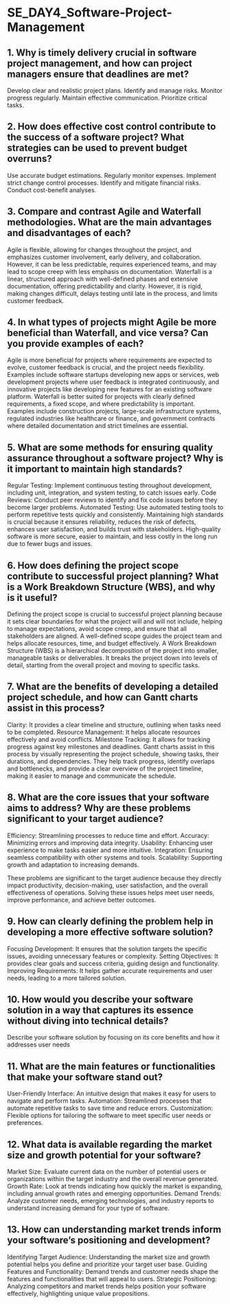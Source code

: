 # SE_DAY4_Software-Project-Management
## 1. Why is timely delivery crucial in software project management, and how can project managers ensure that deadlines are met?
Develop clear and realistic project plans.
Identify and manage risks.
Monitor progress regularly.
Maintain effective communication.
Prioritize critical tasks.
## 2. How does effective cost control contribute to the success of a software project? What strategies can be used to prevent budget overruns?
Use accurate budget estimations.
Regularly monitor expenses.
Implement strict change control processes.
Identify and mitigate financial risks.
Conduct cost-benefit analyses.
## 3. Compare and contrast Agile and Waterfall methodologies. What are the main advantages and disadvantages of each?
Agile is flexible, allowing for changes throughout the project, and emphasizes customer involvement, early delivery, and collaboration. However, it can be less predictable, requires experienced teams, and may lead to scope creep with less emphasis on documentation.
Waterfall is a linear, structured approach with well-defined phases and extensive documentation, offering predictability and clarity. However, it is rigid, making changes difficult, delays testing until late in the process, and limits customer feedback.

## 4. In what types of projects might Agile be more beneficial than Waterfall, and vice versa? Can you provide examples of each?
Agile is more beneficial for projects where requirements are expected to evolve, customer feedback is crucial, and the project needs flexibility. Examples include software startups developing new apps or services, web development projects where user feedback is integrated continuously, and innovative projects like developing new features for an existing software platform.
Waterfall is better suited for projects with clearly defined requirements, a fixed scope, and where predictability is important. Examples include construction projects, large-scale infrastructure systems, regulated industries like healthcare or finance, and government contracts where detailed documentation and strict timelines are essential.
## 5. What are some methods for ensuring quality assurance throughout a software project? Why is it important to maintain high standards?
Regular Testing: Implement continuous testing throughout development, including unit, integration, and system testing, to catch issues early.
Code Reviews: Conduct peer reviews to identify and fix code issues before they become larger problems.
Automated Testing: Use automated testing tools to perform repetitive tests quickly and consistently.
Maintaining high standards is crucial because it ensures reliability, reduces the risk of defects, enhances user satisfaction, and builds trust with stakeholders. High-quality software is more secure, easier to maintain, and less costly in the long run due to fewer bugs and issues.
## 6. How does defining the project scope contribute to successful project planning? What is a Work Breakdown Structure (WBS), and why is it useful?
Defining the project scope is crucial to successful project planning because it sets clear boundaries for what the project will and will not include, helping to manage expectations, avoid scope creep, and ensure that all stakeholders are aligned. A well-defined scope guides the project team and helps allocate resources, time, and budget effectively.
A Work Breakdown Structure (WBS) is a hierarchical decomposition of the project into smaller, manageable tasks or deliverables. It breaks the project down into levels of detail, starting from the overall project and moving to specific tasks.
## 7. What are the benefits of developing a detailed project schedule, and how can Gantt charts assist in this process?
Clarity: It provides a clear timeline and structure, outlining when tasks need to be completed.
Resource Management: It helps allocate resources effectively and avoid conflicts.
Milestone Tracking: It allows for tracking progress against key milestones and deadlines.
Gantt charts assist in this process by visually representing the project schedule, showing tasks, their durations, and dependencies. They help track progress, identify overlaps and bottlenecks, and provide a clear overview of the project timeline, making it easier to manage and communicate the schedule.
## 8. What are the core issues that your software aims to address? Why are these problems significant to your target audience?
Efficiency: Streamlining processes to reduce time and effort.
Accuracy: Minimizing errors and improving data integrity.
Usability: Enhancing user experience to make tasks easier and more intuitive.
Integration: Ensuring seamless compatibility with other systems and tools.
Scalability: Supporting growth and adaptation to increasing demands.

These problems are significant to the target audience because they directly impact productivity, decision-making, user satisfaction, and the overall effectiveness of operations. Solving these issues helps meet user needs, improve performance, and achieve better outcomes.
## 9. How can clearly defining the problem help in developing a more effective software solution?
Focusing Development: It ensures that the solution targets the specific issues, avoiding unnecessary features or complexity.
Setting Objectives: It provides clear goals and success criteria, guiding design and functionality.
Improving Requirements: It helps gather accurate requirements and user needs, leading to a more tailored solution.
## 10. How would you describe your software solution in a way that captures its essence without diving into technical details?
Describe your software solution by focusing on its core benefits and how it addresses user needs
## 11. What are the main features or functionalities that make your software stand out?
User-Friendly Interface: An intuitive design that makes it easy for users to navigate and perform tasks.
Automation: Streamlined processes that automate repetitive tasks to save time and reduce errors.
Customization: Flexible options for tailoring the software to meet specific user needs or preferences.
## 12. What data is available regarding the market size and growth potential for your software?
Market Size: Evaluate current data on the number of potential users or organizations within the target industry and the overall revenue generated.
Growth Rate: Look at trends indicating how quickly the market is expanding, including annual growth rates and emerging opportunities.
Demand Trends: Analyze customer needs, emerging technologies, and industry reports to understand increasing demand for your type of software.
## 13. How can understanding market trends inform your software’s positioning and development?
Identifying Target Audience: Understanding the market size and growth potential helps you define and prioritize your target user base.
Guiding Features and Functionality: Demand trends and customer needs shape the features and functionalities that will appeal to users.
Strategic Positioning: Analyzing competitors and market trends helps position your software effectively, highlighting unique value propositions.
